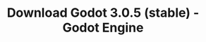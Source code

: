 ---
# Generated by /tools/generators/src/download_archive_generator !!! do not edit by hand !!!
title: 'Download Godot 3.0.5 (stable) - Godot Engine'
type: 'download/archive'
name: '3.0.5'
flavor: 'stable'
release_date: '2018-07-08T03:00:00-00:00'
release_notes: 'article/maintenance-release-godot-3-0-5/'
primaryPlatforms:
  - 'android.apk'
  - 'linux.64'
  - 'macos.universal'
  - 'windows.64'
  - 'linux_server.headless.64'
  - 'web'
  - 'templates'
links:
  android.apk:
    name: 'android.apk'
    title: 'Android'
    caption: 'Universal APK (ARM64 + ARMv7 + x86_64 + x86)'
    tags:
      - 'APK download'
      - 'ARM64/v7'
      - 'x86 (64 & 32 bit)'
    hosts:
      github_builds:
        regular: 'https://github.com/godotengine/godot-builds/releases/download/3.0.5-stable/Godot_v3.0.5-stable_android_editor.apk'
        mono: '#'
      github:
        regular: 'https://github.com/godotengine/godot/releases/download/3.0.5-stable/Godot_v3.0.5-stable_android_editor.apk'
        mono: '#'
  linux.64:
    name: 'linux.64'
    title: 'Linux'
    caption: 'Standard (x86_64)'
    tags:
      - '64 bit'
    hosts:
      github_builds:
        regular: 'https://github.com/godotengine/godot-builds/releases/download/3.0.5-stable/Godot_v3.0.5-stable_x11.64.zip'
        mono: 'https://github.com/godotengine/godot-builds/releases/download/3.0.5-stable/Godot_v3.0.5-stable_mono_x11_64.zip'
      github:
        regular: 'https://github.com/godotengine/godot/releases/download/3.0.5-stable/Godot_v3.0.5-stable_x11.64.zip'
        mono: 'https://github.com/godotengine/godot/releases/download/3.0.5-stable/Godot_v3.0.5-stable_mono_x11_64.zip'
  macos.universal:
    name: 'macos.universal'
    title: 'macOS'
    caption: 'Universal (x86_64 + Apple Silicon)'
    tags:
      - 'Intel/Apple Silicon'
      - '64 bit'
    hosts:
      github_builds:
        regular: 'https://github.com/godotengine/godot-builds/releases/download/3.0.5-stable/Godot_v3.0.5-stable_osx.universal.zip'
        mono: 'https://github.com/godotengine/godot-builds/releases/download/3.0.5-stable/Godot_v3.0.5-stable_mono_osx.universal.zip'
      github:
        regular: 'https://github.com/godotengine/godot/releases/download/3.0.5-stable/Godot_v3.0.5-stable_osx.universal.zip'
        mono: 'https://github.com/godotengine/godot/releases/download/3.0.5-stable/Godot_v3.0.5-stable_mono_osx.universal.zip'
  windows.64:
    name: 'windows.64'
    title: 'Windows'
    caption: 'Standard (x86_64)'
    tags:
      - '64 bit'
    hosts:
      github_builds:
        regular: 'https://github.com/godotengine/godot-builds/releases/download/3.0.5-stable/Godot_v3.0.5-stable_win64.exe.zip'
        mono: 'https://github.com/godotengine/godot-builds/releases/download/3.0.5-stable/Godot_v3.0.5-stable_mono_win64.zip'
      github:
        regular: 'https://github.com/godotengine/godot/releases/download/3.0.5-stable/Godot_v3.0.5-stable_win64.exe.zip'
        mono: 'https://github.com/godotengine/godot/releases/download/3.0.5-stable/Godot_v3.0.5-stable_mono_win64.zip'
  linux_server.headless.64:
    name: 'linux_server.headless.64'
    title: 'Linux Server'
    caption: 'Headless (x86_64)'
    tags:
      - '64 bit'
      - 'Headless'
    hosts:
      github_builds:
        regular: 'https://github.com/godotengine/godot-builds/releases/download/3.0.5-stable/Godot_v3.0.5-stable_linux_headless.64.zip'
        mono: 'https://github.com/godotengine/godot-builds/releases/download/3.0.5-stable/Godot_v3.0.5-stable_mono_linux_headless_64.zip'
      github:
        regular: 'https://github.com/godotengine/godot/releases/download/3.0.5-stable/Godot_v3.0.5-stable_linux_headless.64.zip'
        mono: 'https://github.com/godotengine/godot/releases/download/3.0.5-stable/Godot_v3.0.5-stable_mono_linux_headless_64.zip'
  web:
    name: 'web'
    title: 'Web editor'
    caption: ''
    tags:
      - 'Self-hosted'
      - 'Cross-platform'
    hosts:
      github_builds:
        regular: 'https://github.com/godotengine/godot-builds/releases/download/3.0.5-stable/Godot_v3.0.5-stable_web_editor.zip'
        mono: '#'
      github:
        regular: 'https://github.com/godotengine/godot/releases/download/3.0.5-stable/Godot_v3.0.5-stable_web_editor.zip'
        mono: '#'
  linux.32:
    name: 'linux.32'
    title: 'Linux'
    caption: 'Standard (x86)'
    tags:
      - '32 bit'
    hosts:
      github_builds:
        regular: 'https://github.com/godotengine/godot-builds/releases/download/3.0.5-stable/Godot_v3.0.5-stable_x11.32.zip'
        mono: 'https://github.com/godotengine/godot-builds/releases/download/3.0.5-stable/Godot_v3.0.5-stable_mono_x11_32.zip'
      github:
        regular: 'https://github.com/godotengine/godot/releases/download/3.0.5-stable/Godot_v3.0.5-stable_x11.32.zip'
        mono: 'https://github.com/godotengine/godot/releases/download/3.0.5-stable/Godot_v3.0.5-stable_mono_x11_32.zip'
  windows.32:
    name: 'windows.32'
    title: 'Windows'
    caption: 'Standard (x86)'
    tags:
      - '32 bit'
    hosts:
      github_builds:
        regular: 'https://github.com/godotengine/godot-builds/releases/download/3.0.5-stable/Godot_v3.0.5-stable_win32.exe.zip'
        mono: 'https://github.com/godotengine/godot-builds/releases/download/3.0.5-stable/Godot_v3.0.5-stable_mono_win32.zip'
      github:
        regular: 'https://github.com/godotengine/godot/releases/download/3.0.5-stable/Godot_v3.0.5-stable_win32.exe.zip'
        mono: 'https://github.com/godotengine/godot/releases/download/3.0.5-stable/Godot_v3.0.5-stable_mono_win32.zip'
  linux_server.64:
    name: 'linux_server.64'
    title: 'Linux Server'
    caption: 'Standard (x86_64)'
    tags:
      - '64 bit'
    hosts:
      github_builds:
        regular: 'https://github.com/godotengine/godot-builds/releases/download/3.0.5-stable/Godot_v3.0.5-stable_linux_server.64.zip'
        mono: 'https://github.com/godotengine/godot-builds/releases/download/3.0.5-stable/Godot_v3.0.5-stable_mono_linux_server_64.zip'
      github:
        regular: 'https://github.com/godotengine/godot/releases/download/3.0.5-stable/Godot_v3.0.5-stable_linux_server.64.zip'
        mono: 'https://github.com/godotengine/godot/releases/download/3.0.5-stable/Godot_v3.0.5-stable_mono_linux_server_64.zip'
  aar_library:
    name: 'aar_library'
    title: 'AAR library'
    caption: ''
    tags:
      - 'Android plugins'
      - 'Java'
      - 'Kotlin'
    hosts:
      github_builds:
        regular: 'https://github.com/godotengine/godot-builds/releases/download/3.0.5-stable/godot-lib.3.0.5.stable.release.aar'
        mono: 'https://github.com/godotengine/godot-builds/releases/download/3.0.5-stable/godot-lib.3.0.5.stable.mono.release.aar'
      github:
        regular: 'https://github.com/godotengine/godot/releases/download/3.0.5-stable/godot-lib.3.0.5.stable.release.aar'
        mono: 'https://github.com/godotengine/godot/releases/download/3.0.5-stable/godot-lib.3.0.5.stable.mono.release.aar'
  templates:
    name: 'templates'
    title: 'Export templates'
    caption: ''
    tags:
      - 'Used to export your games to all supported platforms'
    hosts:
      github_builds:
        regular: 'https://github.com/godotengine/godot-builds/releases/download/3.0.5-stable/Godot_v3.0.5-stable_export_templates.tpz'
        mono: 'https://github.com/godotengine/godot-builds/releases/download/3.0.5-stable/Godot_v3.0.5-stable_mono_export_templates.tpz'
      github:
        regular: 'https://github.com/godotengine/godot/releases/download/3.0.5-stable/Godot_v3.0.5-stable_export_templates.tpz'
        mono: 'https://github.com/godotengine/godot/releases/download/3.0.5-stable/Godot_v3.0.5-stable_mono_export_templates.tpz'
---
